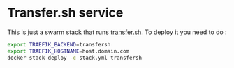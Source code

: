# Transfer.sh service

This is just a swarm stack that runs [transfer.sh](https://github.com/dutchcoders/transfer.sh/).  To deploy it you need to do :

```sh
export TRAEFIK_BACKEND=transfersh
export TRAEFIK_HOSTNAME=host.domain.com
docker stack deploy -c stack.yml transfersh
```
